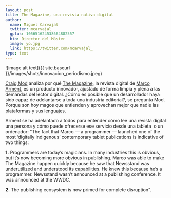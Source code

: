 ```yaml
---
layout: post
title: The Magazine, una revista nativa digital
author:
  name: Miguel Carvajal
  twitter: mcarvajal_
  gplus: 105651624538664882557 
  bio: Director del Máster
  image: yo.jpg
  link: https://twitter.com/mcarvajal_
type: text
---
```

![image alt text]({{ site.baseurl }}/images/shots/innovacion_periodismo.jpeg)

[Craig Mod](http://craigmod.com/journal/subcompact_publishing/ "Ensayo sobre las publicaciones digitales") analiza por qué [The Magazine](http://the-magazine.org/ "The Magazine"), la revista digital de [Marco Arment](http://www.marco.org/ "Marco Arment"), es un producto innovador, ajustado de forma limpia y plena a las demandas del lector digital. ¿Cómo es posible que un desarrollador haya sido capaz de adelantarse a toda una industria editorial?, se pregunta Mod. Porque son hoy magos que entienden y aprovechan mejor que nadie las plataformas y sus lenguajes.

Arment se ha adelantado a todos para entender cómo lee una revista digital una persona y cómo puede ofrecerse ese servicio desde una tableta  o un ordenador: "The fact that Marco — a programmer — launched one of the most ‘digitally indigenous’ contemporary tablet publications is indicative of two things: 

**1.** Programmers are today’s magicians. In many industries this is obvious, but it’s now becoming more obvious in publishing. Marco was able to make The Magazine happen quickly because he saw that Newsstand was underutilized and understood its capabilities. He knew this because he’s a programmer. Newsstand wasn’t announced at a publishing conference. It was announced at the WWDC. 

**2.** The publishing ecosystem is now primed for complete disruption".
